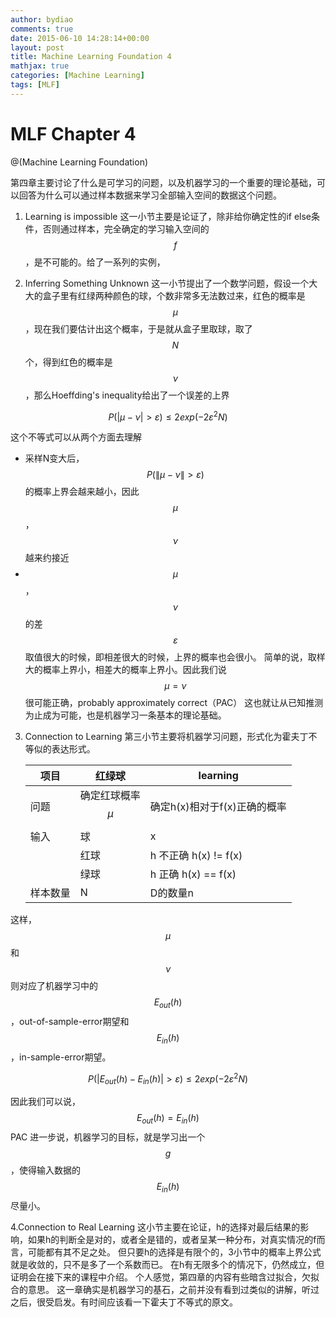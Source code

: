 ```yaml
---
author: bydiao
comments: true
date: 2015-06-10 14:28:14+00:00
layout: post
title: Machine Learning Foundation 4
mathjax: true
categories: [Machine Learning]
tags: [MLF]
---
```


# MLF Chapter 4

@(Machine Learning Foundation)

第四章主要讨论了什么是可学习的问题，以及机器学习的一个重要的理论基础，可以回答为什么可以通过样本数据来学习全部输入空间的数据这个问题。


1. Learning is impossible
这一小节主要是论证了，除非给你确定性的if else条件，否则通过样本，完全确定的学习输入空间的$$f$$，是不可能的。给了一系列的实例，

2. Inferring Something Unknown
这一小节提出了一个数学问题，假设一个大大的盒子里有红绿两种颜色的球，个数非常多无法数过来，红色的概率是$$\mu$$，现在我们要估计出这个概率，于是就从盒子里取球，取了$$N$$个，得到红色的概率是$$\nu$$，那么Hoeffding's inequality给出了一个误差的上界

$$P(|\mu - \nu| > \varepsilon) \leq 2exp(-2\varepsilon^2N)$$

这个不等式可以从两个方面去理解
* 采样N变大后，$$ P(\|\mu-\nu\| > \varepsilon)$$ 的概率上界会越来越小，因此$$\mu$$，$$\nu$$越来约接近
* $$\mu$$，$$\nu$$的差$$\varepsilon$$取值很大的时候，即相差很大的时候，上界的概率也会很小。
简单的说，取样大的概率上界小，相差大的概率上界小。因此我们说 $$\mu=\nu$$很可能正确，probably approximately correct（PAC）
这也就让从已知推测为止成为可能，也是机器学习一条基本的理论基础。

3. Connection to Learning
第三小节主要将机器学习问题，形式化为霍夫丁不等似的表达形式。

	|项目|红绿球|learning|
	|---|---|---|
	|问题|确定红球概率$$\mu$$|确定h(x)相对于f(x)正确的概率|
	|输入|球|x|
	||红球|h 不正确 h(x) != f(x)|
	||绿球|h 正确 h(x) == f(x)|
	|样本数量|N|D的数量n|

这样，$$\mu$$和$$\nu$$ 则对应了机器学习中的 $$E_{out}(h)$$，out-of-sample-error期望和$$E_{in}(h)$$，in-sample-error期望。

$$P(|E_{out}(h) - E_{in}(h)| > \varepsilon) \leq 2exp(-2\varepsilon^2N)$$

因此我们可以说，$$E_{out}(h) =E_{in}(h)$$  PAC
进一步说，机器学习的目标，就是学习出一个$$g$$，使得输入数据的$$E_{in}(h)$$尽量小。

4.Connection to Real Learning
这小节主要在论证，h的选择对最后结果的影响，如果h的判断全是对的，或者全是错的，或者呈某一种分布，对真实情况的f而言，可能都有其不足之处。
但只要h的选择是有限个的，3小节中的概率上界公式就是收敛的，只不是多了一个系数而已。
在h有无限多个的情况下，仍然成立，但证明会在接下来的课程中介绍。
个人感觉，第四章的内容有些暗含过拟合，欠拟合的意思。
这一章确实是机器学习的基石，之前并没有看到过类似的讲解，听过之后，很受启发。有时间应该看一下霍夫丁不等式的原文。  
